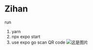 # Zihan
run 

1. yarn 
2. npx expo start
3. use expo go scan QR code
![这是图片](./assets/router/rr.png "Magic Gardens")
